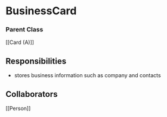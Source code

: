 # BusinessCard
### Parent Class
[[Card (A)]]

## Responsibilities
- stores business information such as company and contacts 

## Collaborators
[[Person]]